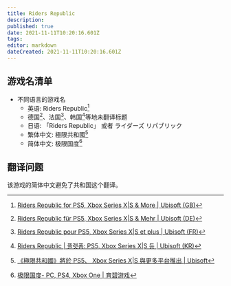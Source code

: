 ```yaml
---
title: Riders Republic
description: 
published: true
date: 2021-11-11T10:20:16.601Z
tags: 
editor: markdown
dateCreated: 2021-11-11T10:20:16.601Z
---
```


## 游戏名清单

+ 不同语言的游戏名
    + 英语: Riders Republic[^en]
    + 德国[^de]、法国[^fr]、韩国[^kr]等地未翻译标题
    + 日语: 「Riders Republic」 或者 ライダーズ リパブリック
    + 繁体中文: 極限共和國[^tc]
    + 简体中文: 极限国度[^sc]

[^en]: [Riders Republic for PS5, Xbox Series X|S & More | Ubisoft (GB)](https://web.archive.org/web/20211210205119/https://www.ubisoft.com/en-gb/game/riders-republic)

[^de]: [Riders Republic für PS5, Xbox Series X|S & Mehr | Ubisoft (DE)](https://web.archive.org/web/20211016021610/https://www.ubisoft.com/de-de/game/riders-republic)

[^fr]: [Riders Republic pour PS5, Xbox Series X|S et plus | Ubisoft (FR)](https://web.archive.org/web/20211110131746/https://www.ubisoft.com/fr-fr/game/riders-republic)

[^kr]: [Riders Republic | 플랫폼: PS5, Xbox Series X|S 등 | Ubisoft (KR)](https://web.archive.org/web/20210810025014/https://www.ubisoft.com/ko-kr/game/riders-republic)

[^jp]: [「Riders Republic」: PlayStation®5、Xbox Series X|S などで発売予定| ユービーアイソフト](https://web.archive.org/web/20211031211658/https://www.ubisoft.com/ja-jp/game/riders-republic)

[^tc]: [《極限共和國》將於 PS5、 Xbox Series X|S 與更多平台推出 | Ubisoft](https://web.archive.org/web/20211111024910/https://www.ubisoft.com/zh-tw/game/riders-republic)

[^sc]: [极限国度- PC, PS4, Xbox One | 育碧游戏](https://web.archive.org/web/20210613132910/https://zh-cn.ubisoft.com/ridersrepublic)

## 翻译问题

该游戏的简体中文避免了共和国这个翻译。
